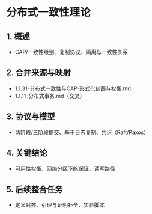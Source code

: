 # 分布式一致性理论

## 1. 概述

- CAP/一致性级别、复制协议、隔离与一致性关系

## 2. 合并来源与映射

- 1.1.31-分布式一致性与CAP-形式化刻画与权衡.md
- 1.1.11-分布式事务.md（交叉）

## 3. 协议与模型

- 两阶段/三阶段提交、基于日志复制、共识（Raft/Paxos）

## 4. 关键结论

- 可用性权衡、网络分区下的保证、读写路径

## 5. 后续整合任务

- 定义对齐、引理与证明补全、实验脚本
